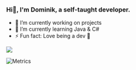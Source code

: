 ### Hi👋, I'm Dominik, a self-taught developer.
- 🔭 I’m currently working on projects
- 🌱 I’m currently learning Java & C#
- ⚡ Fun fact: Love being a dev 🤣

<a href="https://count.getloli.com/"><img src="https://count.getloli.com/get/@:dom-in"></a>

<!--START_SECTION:waka-->
<!--END_SECTION:waka-->

![Metrics](https://metrics.lecoq.io/dom-in?template=classic&languages=1&lines=1&languages.limit=8&languages.sections=most-used&languages.colors=github&languages.details=percentage&languages.threshold=0%25&languages.indepth=false&languages.recent.load=300&languages.recent.days=14&config.timezone=Europe%2FLondon)
